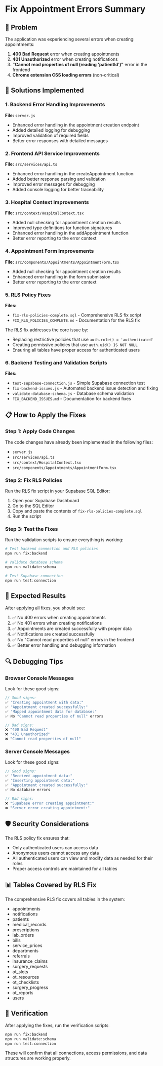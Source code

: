 # Fix Appointment Errors Summary

## 🚨 Problem

The application was experiencing several errors when creating appointments:

1. **400 Bad Request** error when creating appointments
2. **401 Unauthorized** error when creating notifications
3. **"Cannot read properties of null (reading 'patientId')"** error in the frontend
4. **Chrome extension CSS loading errors** (non-critical)

## 🔧 Solutions Implemented

### 1. Backend Error Handling Improvements

**File:** `server.js`
- Enhanced error handling in the appointment creation endpoint
- Added detailed logging for debugging
- Improved validation of required fields
- Better error responses with detailed messages

### 2. Frontend API Service Improvements

**File:** `src/services/api.ts`
- Enhanced error handling in the createAppointment function
- Added better response parsing and validation
- Improved error messages for debugging
- Added console logging for better traceability

### 3. Hospital Context Improvements

**File:** `src/context/HospitalContext.tsx`
- Added null checking for appointment creation results
- Improved type definitions for function signatures
- Enhanced error handling in the addAppointment function
- Better error reporting to the error context

### 4. Appointment Form Improvements

**File:** `src/components/Appointments/AppointmentForm.tsx`
- Added null checking for appointment creation results
- Enhanced error handling in the form submission
- Better error reporting to the error context

### 5. RLS Policy Fixes

**Files:** 
- `fix-rls-policies-complete.sql` - Comprehensive RLS fix script
- `FIX_RLS_POLICIES_COMPLETE.md` - Documentation for the RLS fix

The RLS fix addresses the core issue by:
- Replacing restrictive policies that use `auth.role() = 'authenticated'`
- Creating permissive policies that use `auth.uid() IS NOT NULL`
- Ensuring all tables have proper access for authenticated users

### 6. Backend Testing and Validation Scripts

**Files:**
- `test-supabase-connection.js` - Simple Supabase connection test
- `fix-backend-issues.js` - Automated backend issue detection and fixing
- `validate-database-schema.js` - Database schema validation
- `FIX_BACKEND_ISSUES.md` - Documentation for backend fixes

## 📋 How to Apply the Fixes

### Step 1: Apply Code Changes

The code changes have already been implemented in the following files:
- `server.js`
- `src/services/api.ts`
- `src/context/HospitalContext.tsx`
- `src/components/Appointments/AppointmentForm.tsx`

### Step 2: Fix RLS Policies

Run the RLS fix script in your Supabase SQL Editor:
1. Open your Supabase Dashboard
2. Go to the SQL Editor
3. Copy and paste the contents of `fix-rls-policies-complete.sql`
4. Run the script

### Step 3: Test the Fixes

Run the validation scripts to ensure everything is working:

```bash
# Test backend connection and RLS policies
npm run fix:backend

# Validate database schema
npm run validate:schema

# Test Supabase connection
npm run test:connection
```

## 🎯 Expected Results

After applying all fixes, you should see:

1. ✅ No 400 errors when creating appointments
2. ✅ No 401 errors when creating notifications
3. ✅ Appointments are created successfully with proper data
4. ✅ Notifications are created successfully
5. ✅ No "Cannot read properties of null" errors in the frontend
6. ✅ Better error handling and debugging information

## 🔍 Debugging Tips

### Browser Console Messages

Look for these good signs:
```javascript
// Good signs:
✅ "Creating appointment with data:"
✅ "Appointment created successfully:"
✅ "Mapped appointment data for database:"
✅ No "Cannot read properties of null" errors

// Bad signs:
❌ "400 Bad Request"
❌ "401 Unauthorized"
❌ "Cannot read properties of null"
```

### Server Console Messages

Look for these good signs:
```javascript
// Good signs:
✅ "Received appointment data:"
✅ "Inserting appointment data:"
✅ "Appointment created successfully:"
✅ No database errors

// Bad signs:
❌ "Supabase error creating appointment:"
❌ "Server error creating appointment:"
```

## 🛡️ Security Considerations

The RLS policy fix ensures that:
- Only authenticated users can access data
- Anonymous users cannot access any data
- All authenticated users can view and modify data as needed for their roles
- Proper access controls are maintained for all tables

## 📊 Tables Covered by RLS Fix

The comprehensive RLS fix covers all tables in the system:
- appointments
- notifications
- patients
- medical_records
- prescriptions
- lab_orders
- bills
- service_prices
- departments
- referrals
- insurance_claims
- surgery_requests
- ot_slots
- ot_resources
- ot_checklists
- surgery_progress
- ot_reports
- users

## 🔄 Verification

After applying the fixes, run the verification scripts:

```bash
npm run fix:backend
npm run validate:schema
npm run test:connection
```

These will confirm that all connections, access permissions, and data structures are working properly.